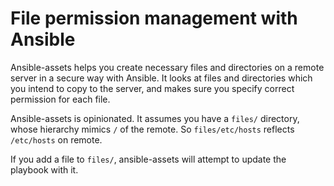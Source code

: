 # File permission management with Ansible

Ansible-assets helps you create necessary files and directories on a remote
server in a secure way with Ansible. It looks at files and directories which
you intend to copy to the server, and makes sure you specify correct
permission for each file.

Ansible-assets is opinionated. It assumes you have a `files/` directory,
whose hierarchy mimics `/` of the remote. So `files/etc/hosts` reflects
`/etc/hosts` on remote.

If you add a file to `files/`, ansible-assets will attempt to update
the playbook with it.
